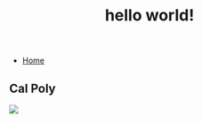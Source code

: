 <html lang="en-US">

<head>
  <title>Personal Endeavor</title>
</head>
  
<body>
<header>
<h1>hello world!</h1>
</header>
<nav>
  <ul>
    <li><a href="#home">Home</a></li>
  </ul>
</nav>

<h2>Cal Poly</h2>
<img src="https://www.calpoly.edu/sites/calpoly.edu/files/2020-01/about-calpoly-aerial.jpg">
</body>
</html>

